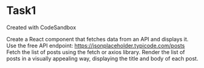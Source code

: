 # Task1

Created with CodeSandbox

Create a React component that fetches data from an API and displays it.
Use the free API endpoint: https://jsonplaceholder.typicode.com/posts
Fetch the list of posts using the fetch or axios library.
Render the list of posts in a visually appealing way, displaying the title and body of each post.
